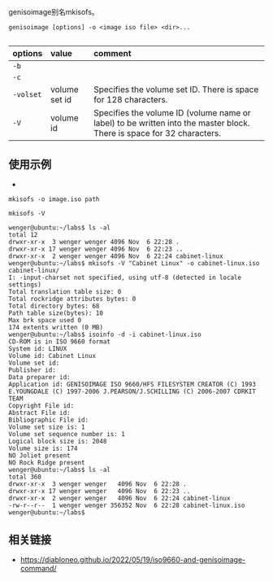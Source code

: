 
genisoimage别名mkisofs。


```
genisoimage [options] -o <image iso file> <dir>... 
```


## 

| options | value | comment |
|:--- |:--- |:--- |
| `-b` |
| `-c` |
| `-volset` | volume set id | Specifies the volume set ID.  There is space for 128 characters. |
| `-V` | volume id | Specifies the volume ID (volume name or label) to be written into the master block. There is space for 32 characters. |




## 使用示例

* 

```shell
mkisofs -o image.iso path
```


```shell
mkisofs -V
```


```log
wenger@ubuntu:~/labs$ ls -al
total 12
drwxr-xr-x  3 wenger wenger 4096 Nov  6 22:28 .
drwxr-xr-x 17 wenger wenger 4096 Nov  6 22:23 ..
drwxr-xr-x  2 wenger wenger 4096 Nov  6 22:24 cabinet-linux
wenger@ubuntu:~/labs$ mkisofs -V "Cabinet Linux" -o cabinet-linux.iso cabinet-linux/
I: -input-charset not specified, using utf-8 (detected in locale settings)
Total translation table size: 0
Total rockridge attributes bytes: 0
Total directory bytes: 68
Path table size(bytes): 10
Max brk space used 0
174 extents written (0 MB)
wenger@ubuntu:~/labs$ isoinfo -d -i cabinet-linux.iso
CD-ROM is in ISO 9660 format
System id: LINUX
Volume id: Cabinet Linux
Volume set id:
Publisher id:
Data preparer id:
Application id: GENISOIMAGE ISO 9660/HFS FILESYSTEM CREATOR (C) 1993 E.YOUNGDALE (C) 1997-2006 J.PEARSON/J.SCHILLING (C) 2006-2007 CDRKIT TEAM
Copyright File id:
Abstract File id:
Bibliographic File id:
Volume set size is: 1
Volume set sequence number is: 1
Logical block size is: 2048
Volume size is: 174
NO Joliet present
NO Rock Ridge present
wenger@ubuntu:~/labs$ ls -al
total 360
drwxr-xr-x  3 wenger wenger   4096 Nov  6 22:28 .
drwxr-xr-x 17 wenger wenger   4096 Nov  6 22:23 ..
drwxr-xr-x  2 wenger wenger   4096 Nov  6 22:24 cabinet-linux
-rw-r--r--  1 wenger wenger 356352 Nov  6 22:28 cabinet-linux.iso
wenger@ubuntu:~/labs$
```



## 相关链接

* <https://diabloneo.github.io/2022/05/19/iso9660-and-genisoimage-command/>